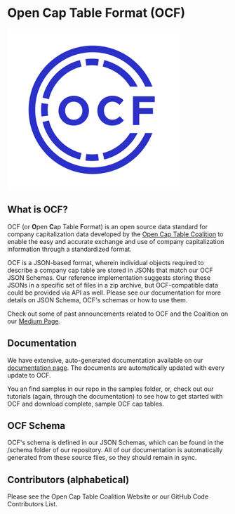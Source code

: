 # Open Cap Table Format (OCF)

![](./images/ocf_mark.png)

## What is OCF?

OCF (or **O**pen **C**ap Table **F**ormat) is an open source data standard for company capitalization data developed by the [Open Cap Table Coalition](https://opencaptablecoalition.com) to enable the easy and accurate exchange and use of company capitalization information through a standardized format.

OCF is a JSON-based format, wherein individual objects required to describe a company cap table are stored in JSONs that match our OCF JSON Schemas. Our reference implementation suggests storing these JSONs in a specific set of files in a zip archive, but OCF-compatible data could be provided via API as well. Please see our documentation for more details on JSON Schema, OCF's schemas or how to use them.

Check out some of past announcements related to OCF and the Coalition on our [Medium Page](https://medium.com/@opencaptable).

## Documentation

We have extensive, auto-generated documentation available on our [documentation page](https://jsv4.github.io/OCF-Docs-Test/). The documents are automatically updated with every update to OCF.

You an find samples in our repo in the samples folder, or, check out our tutorials (again, through the documentation) to see how to get started with OCF and download complete, sample OCF cap tables.

## OCF Schema

OCF's schema is defined in our JSON Schemas, which can be found in the /schema folder of our repository. All of our documentation is automatically generated from these source files, so they should remain in sync.

## Contributors (alphabetical)

Please see the Open Cap Table Coalition Website or our GitHub Code Contributors List.
